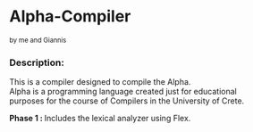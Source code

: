 Alpha-Compiler
==============
<small>by me and Giannis</small>

<h3>Description:</h3>
This is a compiler designed to compile the Alpha.<br>
Alpha is a programming language created just for educational<br>
purposes for the course of Compilers in the University of Crete.<br>

<b>Phase 1 : </b>Includes the lexical analyzer using Flex.
